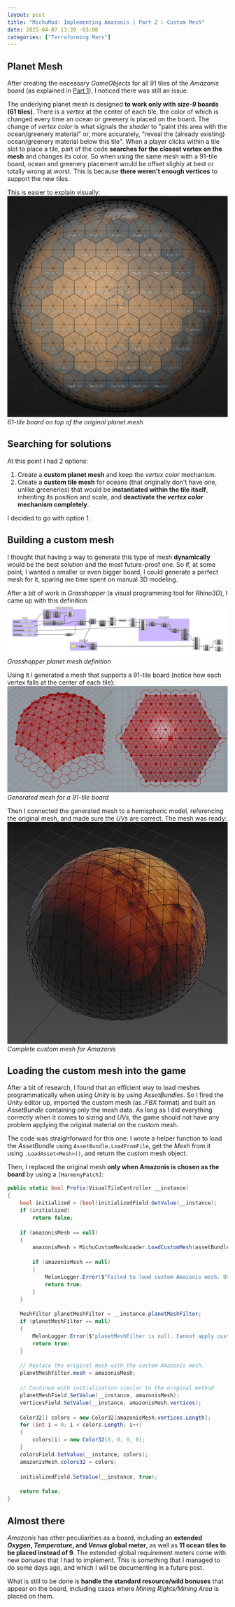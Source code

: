 ```yaml
---
layout: post
title: "MichuMod: Implementing Amazonis | Part 2 : Custom Mesh"
date: 2025-04-07 13:20 -03:00
categories: ["Terraforming Mars"]
---
```


## Planet Mesh
After creating the necessary *GameObjects* for all 91 tiles of the *Amazonis* board (as explained in [Part 1](https://michumod.dev/terraforming%20mars/2025/03/21/terraforming-mars-implementing-amazonis)), I noticed there was still an issue.

The underlying planet mesh is designed **to work only with *size-9* boards (61 tiles)**. There is a *vertex* at the center of each tile, the color of which is changed every time an ocean or greenery is placed on the board. The change of *vertex color* is what signals the *shader* to "paint this area with the ocean/greenery material" or, more accurately, "reveal the (already existing) ocean/greenery material below this tile". When a player clicks within a tile slot to place a tile, part of the code **searches for the closest vertex on the mesh** and changes its color. So when using the same mesh with a 91-tile board, ocean and greenery placement would be offset slighly at best or totally wrong at worst. This is because **there weren't enough vertices** to support the new tiles.

This is easier to explain visually:
![Mesh Vertex Grid](/assets/images/planet-mesh-vertices.jpg)
*61-tile board on top of the original planet mesh*

## Searching for solutions
At this point I had 2 options:
1. Create a **custom planet mesh** and keep the *vertex color* mechanism.
2. Create a **custom tile mesh** for oceans (that originally don't have one, unlike greeneries) that would be **instantiated within the tile itself**, inheriting its position and scale, and **deactivate the *vertex color* mechanism completely**.

I decided to go with option 1.

## Building a custom mesh
I thought that having a way to generate this type of mesh **dynamically** would be the best solution and the most future-proof one. So if, at some point, I wanted a smaller or even bigger board, I could generate a perfect mesh for it, sparing me time spent on manual 3D modeling.

After a bit of work in *Grasshopper* (a visual programming tool for *Rhino3D*), I came up with this definition:
![Grasshopper planet mesh definition](/assets/images/gh-custom-mesh-definition.png)
*Grasshopper planet mesh definition*

Using it I generated a mesh that supports a 91-tile board (notice how each vertex falls at the center of each tile):
![Grasshopper planet mesh definition](/assets/images/gh-custom-mesh-result.jpg)
*Generated mesh for a 91-tile board*

Then I connected the generated mesh to a hemispheric model, referencing the original mesh, and made sure the *UVs* are correct. The mesh was ready:
![Complete custom mesh for Amazonis](/assets/images/amazonis-custom-mesh-complete.png)
*Complete custom mesh for Amazonis*

## Loading the custom mesh into the game
After a bit of research, I found that an efficient way to load meshes programmatically when using *Unity* is by using *AssetBundles*. So I fired the Unity editor up, imported the custom mesh (as *.FBX* format) and built an *AssetBundle* containing only the mesh data. As long as I did everything correctly when it comes to sizing and *UVs*, the game should not have any problem applying the original material on the custom mesh.

The code was straighforward for this one: I wrote a helper function to load the *AssetBundle* using `AssetBundle.LoadFromFile`, get the *Mesh* from it using `.LoadAsset<Mesh>()`, and return the custom mesh object.

Then, I replaced the original mesh **only when Amazonis is chosen as the board** by using a `[HarmonyPatch]`:
```csharp
public static bool Prefix(VisualTileController __instance)
{
    bool initialized = (bool)initializedField.GetValue(__instance);
    if (initialized)
        return false;

    if (amazonisMesh == null)
    {
        amazonisMesh = MichuCustomMeshLoader.LoadCustomMesh(assetBundlePath);

        if (amazonisMesh == null)
        {
            MelonLogger.Error($"Failed to load custom Amazonis mesh. Using original mesh instead");
            return true;
        }
    }

    MeshFilter planetMeshFilter = __instance.planetMeshFilter;
    if (planetMeshFilter == null)
    {
        MelonLogger.Error($"planetMeshFilter is null. Cannot apply custom Amazonis mesh.");
        return true;
    }

    // Replace the original mesh with the custom Amazonis mesh.
    planetMeshFilter.mesh = amazonisMesh;

    // Continue with initialization similar to the original method
    planetMeshField.SetValue(__instance, amazonisMesh);
    verticesField.SetValue(__instance, amazonisMesh.vertices);

    Color32[] colors = new Color32[amazonisMesh.vertices.Length];
    for (int i = 0; i < colors.Length; i++)
    {
        colors[i] = new Color32(0, 0, 0, 0);
    }
    colorsField.SetValue(__instance, colors);
    amazonisMesh.colors32 = colors;

    initializedField.SetValue(__instance, true);

    return false;
}
```

## Almost there
*Amazonis* has other peculiarities as a board, including an **extended *Oxygen*, *Temperature*, and *Venus* global meter**, as well as **11 ocean tiles to be placed instead of 9**. The extended global requirement meters come with new *bonuses* that I had to implement. This is something that I managed to do some days ago, and which I will be documenting in a future post.

What is still to be done is **handle the standard resource/wild bonuses** that appear on the board, including cases where *Mining Rights/Mining Area* is placed on them. 
















